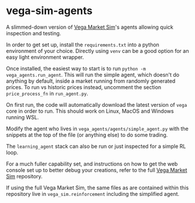 # vega-sim-agents
A slimmed-down version of [Vega Market Sim](https://github.com/vegaprotocol/vega-market-sim)'s agents allowing quick inspection and testing.

In order to get set up, install the `requirements.txt` into a python environment of your choice. Directly using `venv` can be a good option for an easy light environment wrapper.

Once installed, the easiest way to start is to run `python -m vega_agents.run_agent`. This will run the simple agent, which doesn't do anything by default, inside a market running from randomly generated prices. To run vs historic prices instead, uncomment the section `price_process_fn` in `run_agent.py`. 

On first run, the code will automatically download the latest version of `vega` core in order to run. This should work on Linux, MacOS and Windows running WSL.

Modify the agent who lives in `vega_agents/agents/simple_agent.py` with the snippets at the top of the file (or anything else) to do some trading.

The `learning_agent` stack can also be run or just inspected for a simple RL loop.

For a much fuller capability set, and instructions on how to get the web console set up to better debug your creations, refer to the full [Vega Market Sim](https://github.com/vegaprotocol/vega-market-sim) repository.

If using the full Vega Market Sim, the same files as are contained within this repository live in `vega_sim.reinforcement` including the simplified agent.
